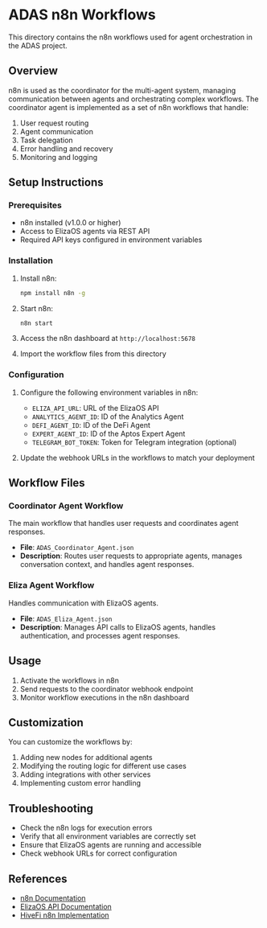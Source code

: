 # ADAS n8n Workflows

This directory contains the n8n workflows used for agent orchestration in the ADAS project.

## Overview

n8n is used as the coordinator for the multi-agent system, managing communication between agents and orchestrating complex workflows. The coordinator agent is implemented as a set of n8n workflows that handle:

1. User request routing
2. Agent communication
3. Task delegation
4. Error handling and recovery
5. Monitoring and logging

## Setup Instructions

### Prerequisites

- n8n installed (v1.0.0 or higher)
- Access to ElizaOS agents via REST API
- Required API keys configured in environment variables

### Installation

1. Install n8n:
   ```bash
   npm install n8n -g
   ```

2. Start n8n:
   ```bash
   n8n start
   ```

3. Access the n8n dashboard at `http://localhost:5678`

4. Import the workflow files from this directory

### Configuration

1. Configure the following environment variables in n8n:
   - `ELIZA_API_URL`: URL of the ElizaOS API
   - `ANALYTICS_AGENT_ID`: ID of the Analytics Agent
   - `DEFI_AGENT_ID`: ID of the DeFi Agent
   - `EXPERT_AGENT_ID`: ID of the Aptos Expert Agent
   - `TELEGRAM_BOT_TOKEN`: Token for Telegram integration (optional)

2. Update the webhook URLs in the workflows to match your deployment

## Workflow Files

### Coordinator Agent Workflow

The main workflow that handles user requests and coordinates agent responses.

- **File**: `ADAS_Coordinator_Agent.json`
- **Description**: Routes user requests to appropriate agents, manages conversation context, and handles agent responses.

### Eliza Agent Workflow

Handles communication with ElizaOS agents.

- **File**: `ADAS_Eliza_Agent.json`
- **Description**: Manages API calls to ElizaOS agents, handles authentication, and processes agent responses.

## Usage

1. Activate the workflows in n8n
2. Send requests to the coordinator webhook endpoint
3. Monitor workflow executions in the n8n dashboard

## Customization

You can customize the workflows by:

1. Adding new nodes for additional agents
2. Modifying the routing logic for different use cases
3. Adding integrations with other services
4. Implementing custom error handling

## Troubleshooting

- Check the n8n logs for execution errors
- Verify that all environment variables are correctly set
- Ensure that ElizaOS agents are running and accessible
- Check webhook URLs for correct configuration

## References

- [n8n Documentation](https://docs.n8n.io/)
- [ElizaOS API Documentation](https://elizaos.github.io/eliza/docs/api)
- [HiveFi n8n Implementation](https://github.com/yourusername/hivefi-v2/tree/main/n8n) 